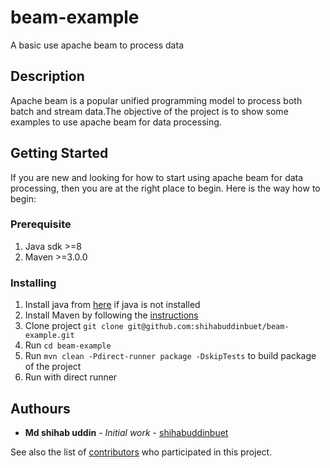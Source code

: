 # beam-example
A basic use apache beam to process data

## Description
Apache beam is a popular unified  programming model to process both batch and stream
data.The objective of the project is to show some examples to use apache beam
for data processing.

## Getting Started
If you are new and looking for how to start using apache beam for data processing, 
then you are at the right place to begin. Here is the way how to begin:

### Prerequisite
1. Java sdk >=8
2. Maven >=3.0.0

### Installing
1. Install java from [here](https://www.java.com/en/download/) if java is not installed
2. Install Maven by following the [instructions](https://maven.apache.org/install.html)
5. Clone project `git clone git@github.com:shihabuddinbuet/beam-example.git`
6. Run `cd beam-example`
7. Run `mvn clean -Pdirect-runner package -DskipTests` to build package of the project
8. Run with direct runner

## Authours
* **Md shihab uddin** - *Initial work* - [shihabuddinbuet](https://github.com/shihabuddinbuet)

See also the list of [contributors](https://github.com/shihabuddinbuet/beam-example/graphs/contributors) who participated in this project.

